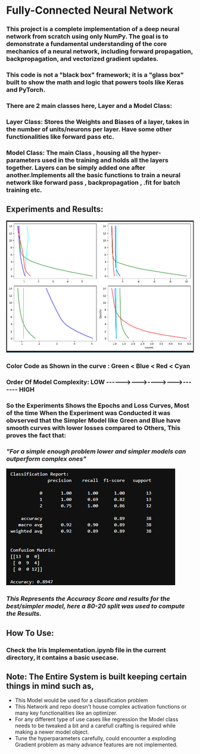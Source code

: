 # Fully-Connected Neural Network

### This project is a complete implementation of a deep neural network from scratch using only NumPy. The goal is to demonstrate a fundamental understanding of the core mechanics of a neural network, including forward propagation, backpropagation, and vectorized gradient updates.

### This code is not a "black box" framework; it is a "glass box" built to show the math and logic that powers tools like Keras and PyTorch.

### There are 2 main classes here, Layer and a Model Class:

### Layer Class: Stores the Weights and Biases of a layer, takes in the number of units/neurons per layer. Have some other functionalities like forward pass etc.

### Model Class: The main Class , housing all the hyper-parameters used in the training and holds all the layers together. Layers can be simply added one after another.Implements all the basic functions to train a neural network like forward pass , backpropagation , .fit for batch training etc.

## Experiments and Results:

![Experiments_Based_on_Model_Complexity](https://github.com/narayanpdas/Deep-Learning-From-Scratch/blob/main/Neural%20Network%20From%20Scratch/assests/Screenshot%202025-10-24%20130859.png)

### Color Code as Shown in the curve : Green < Blue < Red < Cyan

### Order Of Model Complexity: LOW ------>--->---->--->------- HIGH

### So the Experiments Shows the Epochs and Loss Curves, Most of the time When the Experiment was Conducted it was obvserved that the Simpler Model like Green and Blue have smooth curves with lower losses compared to Others, This proves the fact that:

### _"For a simple enough problem lower and simpler models can outperform complex ones"_

![Model_Accuracy_Scores](https://github.com/narayanpdas/Deep-Learning-From-Scratch/blob/main/Neural%20Network%20From%20Scratch/assests/Screenshot%202025-10-24%20131016.png)

### _This Represents the Accuracy Score and results for the best/simpler model, here a 80-20 split was used to compute the Results._

## How To Use:

### Check the Iris Implementation.ipynb file in the current directory, it contains a basic usecase.

## Note: The Entire System is built keeping certain things in mind such as,

- This Model would be used for a classification problem
- This Network and repo doesn't house complex activation functions or many key functionalities like an optimizer.
- For any different type of use cases like regression the Model class needs to be tweaked a bit and a carefull crafting is required while making a newer model object.
- Tune the hyperparameters carefully, could encounter a exploding Gradient problem as many advance features are not implemented.
